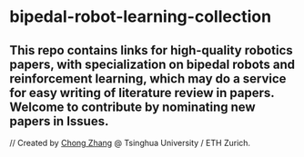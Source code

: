 # bipedal-robot-learning-collection  
This repo contains links for high-quality robotics papers, with specialization on bipedal robots and reinforcement learning, which may do a service for easy writing of literature review in papers.   
Welcome to contribute by nominating new papers in Issues.   
---
// Created by [Chong Zhang](https://zita-ch.github.io/) @ Tsinghua University / ETH Zurich.
